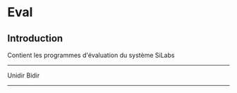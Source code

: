 # Eval

## Introduction
Contient les programmes d'évaluation du système SiLabs

----

Unidir
Bidir

----
